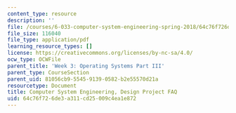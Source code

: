 ```yaml
---
content_type: resource
description: ''
file: /courses/6-033-computer-system-engineering-spring-2018/64c76f726de3a311cd25009c4ea1e872_MIT6_033S18dp_faq.pdf
file_size: 116040
file_type: application/pdf
learning_resource_types: []
license: https://creativecommons.org/licenses/by-nc-sa/4.0/
ocw_type: OCWFile
parent_title: 'Week 3: Operating Systems Part III'
parent_type: CourseSection
parent_uid: 81056cb9-5545-9139-0582-b2e55570d21a
resourcetype: Document
title: Computer System Engineering, Design Project FAQ
uid: 64c76f72-6de3-a311-cd25-009c4ea1e872
---
```

